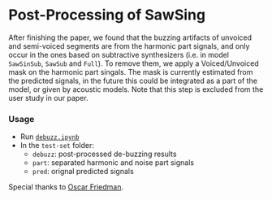 # Post-Processing of SawSing

After finishing the paper, we found that the buzzing artifacts of unvoiced and semi-voiced segments are from the harmonic part signals, and only occur in the ones based on subtractive synthesizers (i.e. in model `SawSinSub`, `SawSub` and `Full`). To remove them, we apply a Voiced/Unvoiced mask on the harmonic part singals. The mask is currently estimated from the predicted signals, in the future this could be integrated as a part of the model, or given by acoustic models. Note that this step is excluded from the user study in our paper.

### Usage
* Run [`debuzz.ipynb`](./debuzz.ipynb)
* In the `test-set` folder:
    * `debuzz`: post-processed de-buzzing results
    * `part`: separated harmonic and noise part signals
    * `pred`: orignal predicted signals

Special thanks to [Oscar Friedman](https://github.com/OscarFree).
